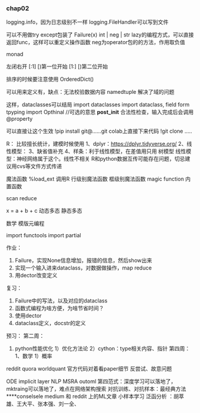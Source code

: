 ### chap02

logging.info，因为日志级别不一样
logging.FileHandler可以写到文件

可以不用做try except包装了
Failure(x) int | neg | str
lazy的编程方式，可以直接返回func，这样可以重定义操作函数
neg为operator包的的方法，作用取负值


monad

左闭右开
[:1] [)第一位开始
[1:] [)第二位开始

排序的时候要注意使用
OrderedDict()

可以用来定义有，缺点：无法校验数据内容
namedtuple
解决了域的问题

这样，dataclasses可以结局
import dataclasses import dataclass, field
form tpyping import Opthinal //可选的意思
__post_init__ 合法性检查，输入完成后会调用
@property

可以直接让这个生效
!pip install git@......git
colab上直接下来代码
!git clone .....

R：
比较擅长统计，建模时候使用
1、dplyr：https://dplyr.tidyverse.org/
2、线性模型：
3、缺省值补充
4、样条：利于线性模型，在差值用只用
树模型
线性模型：神经网络属于这个。线性不相关
R和python数据互传可能存在问题，切忌建议用cvs等文件方式传递

魔法函数
%load_ext 调用R
行级别魔法函数
框级别魔法函数
magic function
内置函数

scan
reduce

x = a + b + c
动态多态
静态多态

数学
模版元编程

import functools import partial

作业：

1. Failure，实现None信息增加，报错的信息，然后show出来
2. 实现一个输入进来dataclass，对数据做操作，map reduce
3. 用dector改变定义

复习：

1. Failure中的写法，以及对应的dataclass
2. 函数式编程为啥方便，为啥节省时间？
3. 使用dector
4. dataclass定义，docstr的定义

预习：
第二周：
1. python性能优化
    1）优化方法论 
    2）cython：type相关内容、指针
第四周：
1、数学 
    1）概率
   
reddit
quora
worldquant
官方代码对着看paper细节
反尝试、故意问题

ODE implicit layer
NLP
MSRA
outoml 第四范式：深度学习可以落地了，mktraing可以落地了，难点在网络架构搜索
对抗训练、对抗样本：最经典方法****conselsele
medium 和 reddit 上的ML文章
小样本学习
泛函分析
：胡萃雄、王大平、张本强、刘一全、




